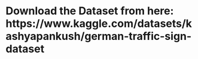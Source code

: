 <h1>Download the Dataset from here: <a>https://www.kaggle.com/datasets/kashyapankush/german-traffic-sign-dataset</a></h1>
